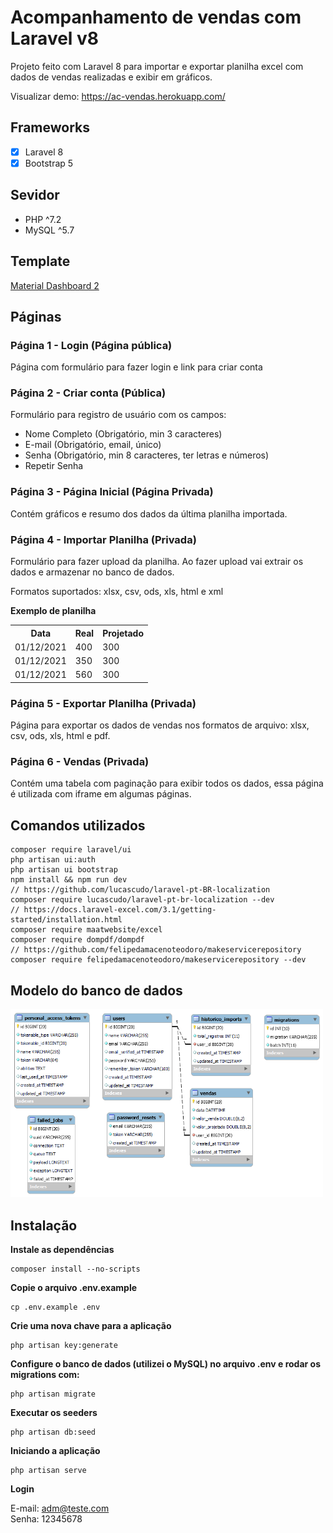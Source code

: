 # Acompanhamento de vendas com Laravel v8
Projeto feito com Laravel 8 para importar e exportar planilha excel com dados de vendas realizadas e exibir em gráficos.

Visualizar demo: https://ac-vendas.herokuapp.com/

## Frameworks
- [x] Laravel 8
- [x] Bootstrap 5

## Sevidor
- PHP ^7.2
- MySQL ^5.7

## Template
[Material Dashboard 2](https://www.creative-tim.com/product/material-dashboard)

## Páginas
### Página 1 - Login (Página pública)
Página com formulário para fazer login e link para criar conta

### Página 2 - Criar conta (Pública)
Formulário para registro de usuário com os campos:
- Nome Completo (Obrigatório, min 3 caracteres)
- E-mail (Obrigatório, email, único)
- Senha (Obrigatório, min 8 caracteres, ter letras e números)
- Repetir Senha

### Página 3 - Página Inicial (Página Privada)
Contém gráficos e resumo dos dados da última planilha importada.

<!-- ### Página 3 - Planilhas (Privada)
A página contém uma tabela com todas as planilhas que foram feitas upload, com opções para visualizar, importar, baixar e remover. -->

### Página 4 - Importar Planilha (Privada)
Formulário para fazer upload da planilha. Ao fazer upload vai extrair os dados e armazenar no banco de dados.

Formatos suportados: xlsx, csv, ods, xls, html e xml

**Exemplo de planilha**
<table>
<tr>
<th>Data</th>
<th>Real</th>
<th>Projetado</th>
</tr>
<tr><td>01/12/2021</td><td>400</td><td>300</td> </tr>
<tr><td>01/12/2021</td><td>350</td><td>300</td> </tr>
<tr><td>01/12/2021</td><td>560</td><td>300</td> </tr>
</table>

### Página 5 - Exportar Planilha (Privada)
Página para exportar os dados de vendas nos formatos de arquivo: xlsx, csv, ods, xls, html e pdf.

### Página 6 - Vendas (Privada)
Contém uma tabela com paginação para exibir todos os dados, essa página é utilizada com iframe em algumas páginas.

## Comandos utilizados
```
composer require laravel/ui
php artisan ui:auth
php artisan ui bootstrap
npm install && npm run dev
// https://github.com/lucascudo/laravel-pt-BR-localization 
composer require lucascudo/laravel-pt-br-localization --dev
// https://docs.laravel-excel.com/3.1/getting-started/installation.html
composer require maatwebsite/excel
composer require dompdf/dompdf
// https://github.com/felipedamacenoteodoro/makeservicerepository
composer require felipedamacenoteodoro/makeservicerepository --dev
```

## Modelo do banco de dados
<img src="./docs/imgs/model_bd.png" width="500">

## Instalação
**Instale as dependências**
```
composer install --no-scripts
```
**Copie o arquivo .env.example**
```
cp .env.example .env
```
**Crie uma nova chave para a aplicação** 
```
php artisan key:generate
```
**Configure o banco de dados (utilizei o MySQL) no arquivo .env e rodar os migrations com:**
```
php artisan migrate
```
**Executar os seeders**
```
php artisan db:seed
```
**Iniciando a aplicação**
```
php artisan serve
```
**Login**

E-mail: adm@teste.com<br>
Senha: 12345678

